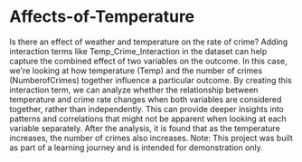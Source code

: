 # Affects-of-Temperature
Is there an effect of weather and temperature on the rate of crime? 
Adding interaction terms like Temp_Crime_Interaction in the dataset can help capture the combined effect of two variables on the outcome. In this case, we're looking at how temperature (Temp) and the number of crimes (NumberofCrimes) together influence a particular outcome.
By creating this interaction term, we can analyze whether the relationship between temperature and crime rate changes when both variables are considered together, rather than independently. This can provide deeper insights into patterns and correlations that might not be apparent when looking at each variable separately.
After the analysis, it is found that as the temperature increases, the number of crimes also increases.
Note: This project was built as part of a learning journey and is intended for demonstration only.
